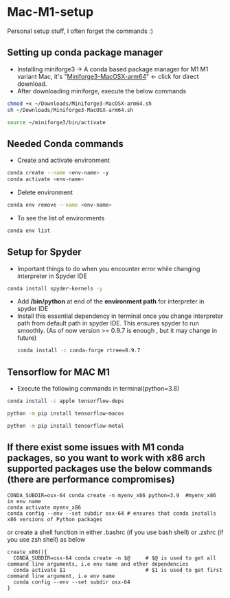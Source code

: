# Mac-M1-setup
Personal setup stuff, I often forget the commands :)

## Setting up conda package manager
- Installing miniforge3 -> A conda based package manager for M1
  M1 variant Mac, it's "[Miniforge3-MacOSX-arm64](https://github.com/conda-forge/miniforge/releases/latest/download/Miniforge3-MacOSX-arm64.sh)" <- click     for direct download.
- After downloading miniforge, execute the below commands
```bash
chmod +x ~/Downloads/Miniforge3-MacOSX-arm64.sh
sh ~/Downloads/Miniforge3-MacOSX-arm64.sh
```
```bash
source ~/miniforge3/bin/activate
```


## Needed Conda commands

- Create and activate environment
```bash
conda create --name <env-name> -y
conda activate <env-name>
```
- Delete environment
```bash
conda env remove --name <env-name>
```

- To see the list of environments
```bash
conda env list
```

## Setup for Spyder 

- Important things to do when you encounter error while changing interpreter in Spyder IDE
```bash
conda install spyder-kernels -y

```
- Add **/bin/python** at end of the **environment path** for interpreter in spyder IDE
- Install this essential dependency in terminal once you change interpreter path from default path in spyder IDE. This ensures spyder to run smoothly.
  (As of now version >= 0.9.7 is enough , but it may change in future)
  ```bash
  conda install -c conda-forge rtree=0.9.7
  ```
  
## Tensorflow for MAC M1

- Execute the following commands in terminal(python=3.8)
```bash
conda install -c apple tensorflow-deps
```
```bash
python -m pip install tensorflow-macos
```
```bash
python -m pip install tensorflow-metal
```

## If there exist some issues with M1 conda packages, so you want to work with x86 arch supported packages use the below commands (there are performance compromises)
```
CONDA_SUBDIR=osx-64 conda create -n myenv_x86 python=3.9  #myenv_x86 in env name
conda activate myenv_x86
conda config --env --set subdir osx-64 # ensures that conda installs x86 versions of Python packages 
```

or create a shell function in either .bashrc (if you use bash shell) or .zshrc (if you use zsh shell) as below
```
create_x86(){
  CONDA_SUBDIR=osx-64 conda create -n $@     # $@ is used to get all command line arguments, i.e env name and other dependencies
  conda activate $1                          # $1 is used to get first command line argument, i.e env name
  conda config --env --set subdir osx-64
}
```
